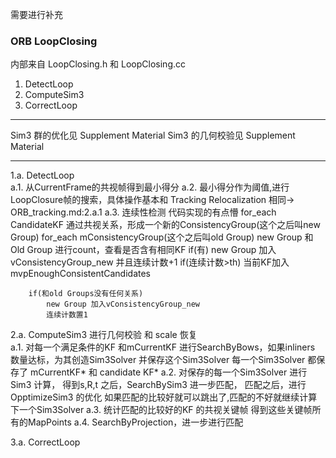 <!--
 * @Author: Liu Weilong
 * @Date: 2021-01-29 14:01:39
 * @LastEditors: Liu Weilong 
 * @LastEditTime: 2021-04-24 16:59:49
 * @FilePath: /Codes/31. orb_slam_related/origin/doc/ORB_loopclosing.md
 * @Description: 
-->

需要进行补充


### ORB LoopClosing
内部来自 LoopClosing.h 和 LoopClosing.cc

1. DetectLoop
2. ComputeSim3
3. CorrectLoop
   
-----
Sim3 群的优化见 Supplement Material
Sim3 的几何校验见 Supplement Material

-----

1.a. DetectLoop\
a.1. 从CurrentFrame的共视帧得到最小得分
a.2. 最小得分作为阈值,进行LoopClosure帧的搜索，具体操作基本和 Tracking Relocalization 相同-> ORB_tracking.md:2.a.1
a.3. 连续性检测 代码实现的有点懵
     for_each CandidateKF
        通过共视关系，形成一个新的ConsistencyGroup(这个之后叫new Group)
        for_each mConsistencyGroup(这个之后叫old Group)
            new Group 和 Old Group 进行count，查看是否含有相同KF
            if(有)
                new Group 加入vConsistencyGroup_new
                并且连续计数+1
            if(连续计数>th)
                当前KF加入 mvpEnoughConsistentCandidates
        
        if(和old Groups没有任何关系)
            new Group 加入vConsistencyGroup_new
            连续计数置1

2.a. ComputeSim3 进行几何校验 和 scale 恢复\
a.1. 对每一个满足条件的KF
      和mCurrentKF 进行SearchByBows，如果inliners 数量达标，为其创造Sim3Solver
      并保存这个Sim3Solver 每一个Sim3Solver 都保存了 mCurrentKF* 和 candidate KF*
a.2. 对保存的每一个Sim3Solver
      进行 Sim3 计算，
      得到s,R,t 之后，SearchBySim3 进一步匹配，
      匹配之后，进行OpptimizeSim3 的优化
      如果匹配的比较好就可以跳出了,匹配的不好就继续计算下一个Sim3Solver
a.3. 统计匹配的比较好的KF 的共视关键帧
      得到这些关键帧所有的MapPoints
a.4. SearchByProjection，进一步进行匹配

3.a. CorrectLoop

            

   